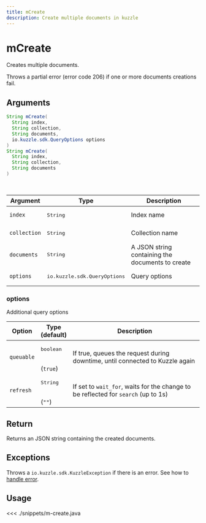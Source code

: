 ```yaml
---
title: mCreate
description: Create multiple documents in kuzzle
---
```


# mCreate

Creates multiple documents.

Throws a partial error (error code 206) if one or more documents creations fail.

## Arguments

```java
String mCreate(
  String index,
  String collection,
  String documents,
  io.kuzzle.sdk.QueryOptions options
)
String mCreate(
  String index,
  String collection,
  String documents
)
```

<br/>

| Argument     | Type                                  | Description                                      |
| ------------ | ------------------------------------- | ------------------------------------------------ |
| `index`      | <pre>String</pre>                     | Index name                                       |
| `collection` | <pre>String</pre>                     | Collection name                                  |
| `documents`  | <pre>String</pre>                     | A JSON string containing the documents to create |
| `options`    | <pre>io.kuzzle.sdk.QueryOptions</pre> | Query options                                    |

### options

Additional query options

| Option     | Type<br/>(default)              | Description                                                                        |
| ---------- | ------------------------------- | ---------------------------------------------------------------------------------- |
| `queuable` | <pre>boolean</pre><br/>(`true`) | If true, queues the request during downtime, until connected to Kuzzle again       |
| `refresh`  | <pre>String</pre><br/>(`""`)    | If set to `wait_for`, waits for the change to be reflected for `search` (up to 1s) |

## Return

Returns an JSON string containing the created documents.

## Exceptions

Throws a `io.kuzzle.sdk.KuzzleException` if there is an error. See how to [handle error](/sdk/java/1/essentials/error-handling/).

## Usage

<<< ./snippets/m-create.java
